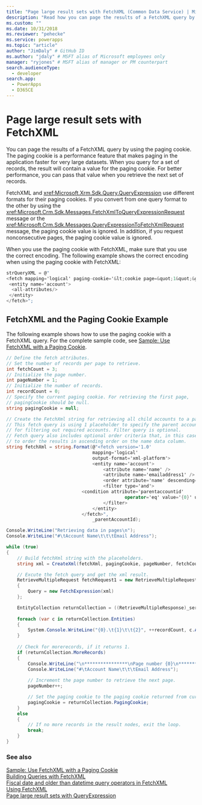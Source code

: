 ```yaml
---
title: "Page large result sets with FetchXML (Common Data Service) | Microsoft Docs" # Intent and product brand in a unique string of 43-59 chars including spaces
description: "Read how you can page the results of a FetchXML query by using the paging cookie" # 115-145 characters including spaces. This abstract displays in the search result.
ms.custom: ""
ms.date: 10/31/2018
ms.reviewer: "pehecke"
ms.service: powerapps
ms.topic: "article"
author: "JimDaly" # GitHub ID
ms.author: "jdaly" # MSFT alias of Microsoft employees only
manager: "ryjones" # MSFT alias of manager or PM counterpart
search.audienceType: 
  - developer
search.app: 
  - PowerApps
  - D365CE
---
```

# Page large result sets with FetchXML

You can page the results of a FetchXML query by using the paging cookie. The paging cookie is a performance feature that makes paging in the application faster for very large datasets. When you query for a set of records, the result will contain a value for the paging cookie. For better performance, you can pass that value when you retrieve the next set of records.  
  
 FetchXML and <xref:Microsoft.Xrm.Sdk.Query.QueryExpression> use different formats for their paging cookies. If you convert from one query format to the other by using the <xref:Microsoft.Crm.Sdk.Messages.FetchXmlToQueryExpressionRequest> message or the <xref:Microsoft.Crm.Sdk.Messages.QueryExpressionToFetchXmlRequest> message, the paging cookie value is ignored. In addition, if you request nonconsecutive pages, the paging cookie value is ignored.  
  
 When you use the paging cookie with FetchXML, make sure that you use the correct encoding. The following example shows the correct encoding when using the paging cookie with FetchXML:  
  
```csharp  
strQueryXML = @"  
<fetch mapping='logical' paging-cookie='&lt;cookie page=&quot;1&quot;&gt;&lt;accountid last=&quot;{E062B974-7F8D-DC11-9048-0003FF27AC3B}&quot; first=&quot;{60B934EF-798D-DC11-9048-0003FF27AC3B}&quot;/&gt;&lt;/cookie&gt;' page='2' count='2'>  
 <entity name='account'>  
  <all-attributes/>  
 </entity>  
</fetch>";  
```  
  
## FetchXML and the Paging Cookie Example  
 The following example shows how to use the paging cookie with a FetchXML query. For the complete sample code, see [Sample: Use FetchXML with a Paging Cookie](samples/use-fetchxml-paging-cookie.md).  
  
```csharp
// Define the fetch attributes.
// Set the number of records per page to retrieve.
int fetchCount = 3;
// Initialize the page number.
int pageNumber = 1;
// Initialize the number of records.
int recordCount = 0;
// Specify the current paging cookie. For retrieving the first page, 
// pagingCookie should be null.
string pagingCookie = null;

// Create the FetchXml string for retrieving all child accounts to a parent account.
// This fetch query is using 1 placeholder to specify the parent account id 
// for filtering out required accounts. Filter query is optional.
// Fetch query also includes optional order criteria that, in this case, is used 
// to order the results in ascending order on the name data column.
string fetchXml = string.Format(@"<fetch version='1.0' 
                                mapping='logical' 
                                output-format='xml-platform'>
                                <entity name='account'>
                                    <attribute name='name' />
                                    <attribute name='emailaddress1' />
                                    <order attribute='name' descending='false'/>
                                    <filter type='and'>
                            <condition attribute='parentaccountid' 
                                            operator='eq' value='{0}' uiname='' uitype='' />
                                    </filter>
                                </entity>
                            </fetch>",
                                _parentAccountId);

Console.WriteLine("Retrieving data in pages\n"); 
Console.WriteLine("#\tAccount Name\t\t\tEmail Address");

while (true)
{
    // Build fetchXml string with the placeholders.
    string xml = CreateXml(fetchXml, pagingCookie, pageNumber, fetchCount);

    // Excute the fetch query and get the xml result.
    RetrieveMultipleRequest fetchRequest1 = new RetrieveMultipleRequest
    {
        Query = new FetchExpression(xml)
    };

    EntityCollection returnCollection = ((RetrieveMultipleResponse)_service.Execute(fetchRequest1)).EntityCollection;
    
    foreach (var c in returnCollection.Entities)
    {
        System.Console.WriteLine("{0}.\t{1}\t\t{2}", ++recordCount, c.Attributes["name"], c.Attributes["emailaddress1"] );
    }                        
    
    // Check for morerecords, if it returns 1.
    if (returnCollection.MoreRecords)
    {
        Console.WriteLine("\n****************\nPage number {0}\n****************", pageNumber);
        Console.WriteLine("#\tAccount Name\t\t\tEmail Address");
        
        // Increment the page number to retrieve the next page.
        pageNumber++;

        // Set the paging cookie to the paging cookie returned from current results.                            
        pagingCookie = returnCollection.PagingCookie;
    }
    else
    {
        // If no more records in the result nodes, exit the loop.
        break;
    }
}
```
  
### See also  
 [Sample: Use FetchXML with a Paging Cookie](samples/use-fetchxml-paging-cookie.md)   
 [Building Queries with FetchXML](/dynamics365/customer-engagement/developer/org-service/build-queries-fetchxml)   
 [Fiscal date and older than datetime query operators in FetchXML](../use-fetchxml-fiscal-date-older-datetime-query-operators.md)   
 [Using FetchXML](../use-fetchxml-construct-query.md)   
 [Page large result sets with QueryExpression](page-large-result-sets-with-queryexpression.md)
